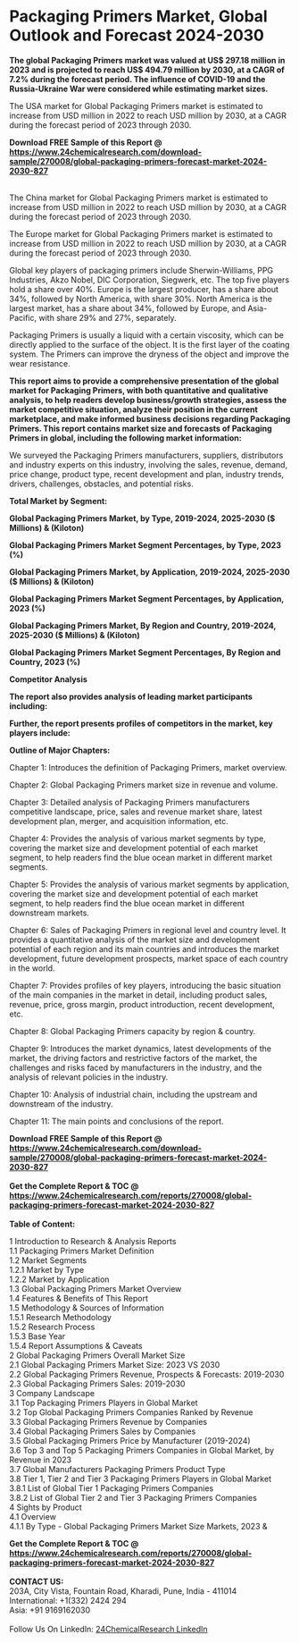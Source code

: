 <h1>Packaging Primers Market, Global Outlook and Forecast 2024-2030</h1><p><strong>The global Packaging Primers market was valued at US$ 297.18 million in 2023 and is projected to reach US$ 494.79 million by 2030, at a CAGR of 7.2% during the forecast period. The influence of COVID-19 and the Russia-Ukraine War were considered while estimating market sizes.</strong></p><p>
</p><p>The USA market for Global Packaging Primers market is estimated to increase from USD million in 2022 to reach USD million by 2030, at a CAGR during the forecast period of 2023 through 2030.</p><div><b>Download FREE Sample of this Report @ 
            <a href="https://www.24chemicalresearch.com/download-sample/270008/global-packaging-primers-forecast-market-2024-2030-827">
            https://www.24chemicalresearch.com/download-sample/270008/global-packaging-primers-forecast-market-2024-2030-827</a></b></div><br><p>
</p><p>The China market for Global Packaging Primers market is estimated to increase from USD million in 2022 to reach USD million by 2030, at a CAGR during the forecast period of 2023 through 2030.</p><p>
</p><p>The Europe market for Global Packaging Primers market is estimated to increase from USD million in 2022 to reach USD million by 2030, at a CAGR during the forecast period of 2023 through 2030.</p><p>
</p><p>Global key players of packaging primers include Sherwin-Williams, PPG Industries, Akzo Nobel, DIC Corporation, Siegwerk, etc. The top five players hold a share over 40%. Europe is the largest producer, has a share about 34%, followed by North America, with share 30%. North America is the largest market, has a share about 34%, followed by Europe, and Asia-Pacific, with share 29% and 27%, separately.</p><p>
Packaging Primers is usually a liquid with a certain viscosity, which can be directly applied to the surface of the object. It is the first layer of the coating system. The Primers can improve the dryness of the object and improve the wear resistance.</p><p>
<strong>This report aims to provide a comprehensive presentation of the global market for Packaging Primers, with both quantitative and qualitative analysis, to help readers develop business/growth strategies, assess the market competitive situation, analyze their position in the current marketplace, and make informed business decisions regarding Packaging Primers. This report contains market size and forecasts of Packaging Primers in global, including the following market information:</strong></p><p>
</p><p>
</p><p>We surveyed the Packaging Primers manufacturers, suppliers, distributors and industry experts on this industry, involving the sales, revenue, demand, price change, product type, recent development and plan, industry trends, drivers, challenges, obstacles, and potential risks.</p><p>
<strong>Total Market by Segment:</strong></p><p>
<strong>Global Packaging Primers Market, by Type, 2019-2024, 2025-2030 ($ Millions) &amp; (Kiloton)</strong></p><p>
<strong>Global Packaging Primers Market Segment Percentages, by Type, 2023 (%)</strong></p><p>
</p><p>
<strong>Global Packaging Primers Market, by Application, 2019-2024, 2025-2030 ($ Millions) &amp; (Kiloton)</strong></p><p>
<strong>Global Packaging Primers Market Segment Percentages, by Application, 2023 (%)</strong></p><p>
</p><p>
<strong>Global Packaging Primers Market, By Region and Country, 2019-2024, 2025-2030 ($ Millions) &amp; (Kiloton)</strong></p><p>
<strong>Global Packaging Primers Market Segment Percentages, By Region and Country, 2023 (%)</strong></p><p>
</p><p>
	</p><p>
<strong>Competitor Analysis</strong></p><p>
<strong>The report also provides analysis of leading market participants including:</strong></p><p>
</p><p>
<strong>Further, the report presents profiles of competitors in the market, key players include:</strong></p><p>
</p><p>
<strong>Outline of Major Chapters:</strong></p><p>
</p><p>Chapter 1: Introduces the definition of Packaging Primers, market overview.</p><p>
Chapter 2: Global Packaging Primers market size in revenue and volume.</p><p>
Chapter 3: Detailed analysis of Packaging Primers manufacturers competitive landscape, price, sales and revenue market share, latest development plan, merger, and acquisition information, etc.</p><p>
Chapter 4: Provides the analysis of various market segments by type, covering the market size and development potential of each market segment, to help readers find the blue ocean market in different market segments.</p><p>
Chapter 5: Provides the analysis of various market segments by application, covering the market size and development potential of each market segment, to help readers find the blue ocean market in different downstream markets.</p><p>
Chapter 6: Sales of Packaging Primers in regional level and country level. It provides a quantitative analysis of the market size and development potential of each region and its main countries and introduces the market development, future development prospects, market space of each country in the world.</p><p>
Chapter 7: Provides profiles of key players, introducing the basic situation of the main companies in the market in detail, including product sales, revenue, price, gross margin, product introduction, recent development, etc.</p><p>
Chapter 8: Global Packaging Primers capacity by region &amp; country.</p><p>
Chapter 9: Introduces the market dynamics, latest developments of the market, the driving factors and restrictive factors of the market, the challenges and risks faced by manufacturers in the industry, and the analysis of relevant policies in the industry.</p><p>
Chapter 10: Analysis of industrial chain, including the upstream and downstream of the industry.</p><p>
Chapter 11: The main points and conclusions of the report.</p><div><b>Download FREE Sample of this Report @ 
            <a href="https://www.24chemicalresearch.com/download-sample/270008/global-packaging-primers-forecast-market-2024-2030-827">
            https://www.24chemicalresearch.com/download-sample/270008/global-packaging-primers-forecast-market-2024-2030-827</a></b></div><br><div><b>Get the Complete Report & TOC @ 
            <a href="https://www.24chemicalresearch.com/reports/270008/global-packaging-primers-forecast-market-2024-2030-827">
            https://www.24chemicalresearch.com/reports/270008/global-packaging-primers-forecast-market-2024-2030-827</a></b></div><br>
            <b>Table of Content:</b><p>1 Introduction to Research & Analysis Reports<br />
    1.1 Packaging Primers Market Definition<br />
    1.2 Market Segments<br />
        1.2.1 Market by Type<br />
        1.2.2 Market by Application<br />
    1.3 Global Packaging Primers Market Overview<br />
    1.4 Features & Benefits of This Report<br />
    1.5 Methodology & Sources of Information<br />
        1.5.1 Research Methodology<br />
        1.5.2 Research Process<br />
        1.5.3 Base Year<br />
        1.5.4 Report Assumptions & Caveats<br />
2 Global Packaging Primers Overall Market Size<br />
    2.1 Global Packaging Primers Market Size: 2023 VS 2030<br />
    2.2 Global Packaging Primers Revenue, Prospects & Forecasts: 2019-2030<br />
    2.3 Global Packaging Primers Sales: 2019-2030<br />
3 Company Landscape<br />
    3.1 Top Packaging Primers Players in Global Market<br />
    3.2 Top Global Packaging Primers Companies Ranked by Revenue<br />
    3.3 Global Packaging Primers Revenue by Companies<br />
    3.4 Global Packaging Primers Sales by Companies<br />
    3.5 Global Packaging Primers Price by Manufacturer (2019-2024)<br />
    3.6 Top 3 and Top 5 Packaging Primers Companies in Global Market, by Revenue in 2023<br />
    3.7 Global Manufacturers Packaging Primers Product Type<br />
    3.8 Tier 1, Tier 2 and Tier 3 Packaging Primers Players in Global Market<br />
        3.8.1 List of Global Tier 1 Packaging Primers Companies<br />
        3.8.2 List of Global Tier 2 and Tier 3 Packaging Primers Companies<br />
4 Sights by Product<br />
    4.1 Overview<br />
        4.1.1 By Type - Global Packaging Primers Market Size Markets, 2023 &</p><div><b>Get the Complete Report & TOC @ 
            <a href="https://www.24chemicalresearch.com/reports/270008/global-packaging-primers-forecast-market-2024-2030-827">
            https://www.24chemicalresearch.com/reports/270008/global-packaging-primers-forecast-market-2024-2030-827</a></b></div><br><b>CONTACT US:</b><br>
            203A, City Vista, Fountain Road, Kharadi, Pune, India - 411014<br>
            International: +1(332) 2424 294<br>
            Asia: +91 9169162030 <br><br>
            Follow Us On LinkedIn: <a href="https://www.linkedin.com/company/24chemicalresearch/">24ChemicalResearch LinkedIn</a>